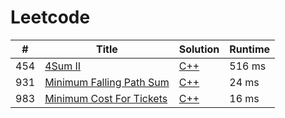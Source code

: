 # Leetcode

| # | Title | Solution | Runtime |
|---| ----- | -------- | ------- |
|454|[ 4Sum II](https://leetcode.com/problems/4sum-ii/)|[C++](./solutions/454.%204Sum%20II.cpp)|516 ms|
|931|[ Minimum Falling Path Sum](https://leetcode.com/problems/minimum-falling-path-sum/)|[C++](./solutions/931.%20Minimum%20Falling%20Path%20Sum.cpp)|24 ms|
|983|[ Minimum Cost For Tickets](https://leetcode.com/problems/minimum-cost-for-tickets/)|[C++](./solutions/983.%20Minimum%20Cost%20For%20Tickets.cpp)|16 ms|
